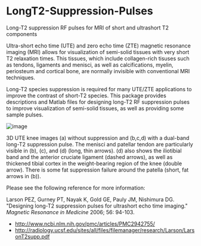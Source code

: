 # LongT2-Suppression-Pulses
Long-T2 suppression RF pulses for MRI of short and ultrashort T2 components

Ultra-short echo time (UTE) and zero echo time (ZTE) magnetic resonance imaging (MRI) allows for visualization of semi-solid tissues with very short T2 relaxation times. This tissues, which include collagen-rich tisuses such as tendons, ligaments and menisci, as well as calcifications, myelin, periosteum and cortical bone, are normally invisible with conventional MRI techniques.

Long-T2 species suppression is required for many UTE/ZTE applications to improve the contrast of short-T2 species.  This package provides descriptions and Matlab files for designing long-T2 RF suppression pulses to improve visualization of semi-solid tissues, as well as providing some sample pulses.

![image](https://github.com/agentmess/LongT2-Suppresion-Pulses/assets/8160868/6497f71c-6cb1-4ee7-a600-d28a3d75ad03)

3D UTE knee images (a) without suppression and (b,c,d) with a dual-band long-T2 suppression pulse.  The menisci and patellar tendon are particularly visible in (b), (c), and (d) (long, thin arrows). (d) also shows the iliotibial band and the anterior cruciate ligament (dashed arrows), as well as thickened tibial cortex in the weight-bearing region of the knee (double arrow). There is some fat suppression failure around the patella (short, fat arrows in (b)).

Please see the following reference for more information:

Larson PEZ, Gurney PT, Nayak K, Gold GE, Pauly JM, Nishimura DG. "Designing long-T2 suppression pulses for ultrashort echo time imaging." *Magnetic Resonance in Medicine* 2006; 56: 94-103. 
* http://www.ncbi.nlm.nih.gov/pmc/articles/PMC2942755/
* http://radiology.ucsf.edu/sites/all/files/filemanager/research/Larson/LarsonT2supp.pdf
